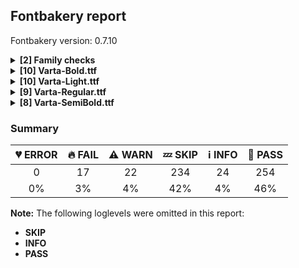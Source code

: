 ## Fontbakery report

Fontbakery version: 0.7.10

<details>
<summary><b>[2] Family checks</b></summary>
<details>
<summary>🔥 <b>FAIL:</b> All tabular figures must have the same width across the RIBBI-family.</summary>

* [com.google.fonts/check/family/tnum_horizontal_metrics](https://font-bakery.readthedocs.io/en/latest/fontbakery/profiles/googlefonts.html#com.google.fonts/check/family/tnum_horizontal_metrics)
* 🔥 **FAIL** The most common tabular glyph width is 1042. But there are other tabular glyphs with different widths such as the following ones:
	{1017: ['zero.tnum', 'one.tnum', 'two.tnum', 'three.tnum', 'four.tnum', 'five.tnum', 'six.tnum', 'seven.tnum', 'eight.tnum', 'nine.tnum']}. [code: inconsistent-widths]

</details>
<details>
<summary>⚠ <b>WARN:</b> Is the command `ftxvalidator` (Apple Font Tool Suite) available?</summary>

* [com.google.fonts/check/ftxvalidator_is_available](https://font-bakery.readthedocs.io/en/latest/fontbakery/profiles/universal.html#com.google.fonts/check/ftxvalidator_is_available)
* ⚠ **WARN** ftxvalidator is not available.

</details>
<br>
</details>
<details>
<summary><b>[10] Varta-Bold.ttf</b></summary>
<details>
<summary>🔥 <b>FAIL:</b> Check glyph coverage.</summary>

* [com.google.fonts/check/glyph_coverage](https://font-bakery.readthedocs.io/en/latest/fontbakery/profiles/googlefonts.html#com.google.fonts/check/glyph_coverage)
* 🔥 **FAIL** Missing required codepoints: 0x000D (CARRIAGE RETURN) [code: missing-codepoints]

</details>
<details>
<summary>🔥 <b>FAIL:</b> Substitute copyright, registered and trademark symbols in name table entries.</summary>

* [com.google.fonts/check/name/unwanted_chars](https://font-bakery.readthedocs.io/en/latest/fontbakery/profiles/googlefonts.html#com.google.fonts/check/name/unwanted_chars)
* 🔥 **FAIL** NAMEID #0 contains symbols that should be replaced by '(c)'. [code: unwanted-chars]

</details>
<details>
<summary>🔥 <b>FAIL:</b> Are there non-ASCII characters in ASCII-only NAME table entries?</summary>

* [com.google.fonts/check/name/ascii_only_entries](https://font-bakery.readthedocs.io/en/latest/fontbakery/profiles/googlefonts.html#com.google.fonts/check/name/ascii_only_entries)
* 🔥 **FAIL** There are 1 strings containing non-ASCII characters in the ASCII-only NAME table entries. [code: non-ascii-strings]

</details>
<details>
<summary>🔥 <b>FAIL:</b> Copyright notices match canonical pattern in fonts</summary>

* [com.google.fonts/check/font_copyright](https://font-bakery.readthedocs.io/en/latest/fontbakery/profiles/googlefonts.html#com.google.fonts/check/font_copyright)
* 🔥 **FAIL** Name Table entry: Copyright notices should match a pattern similar to: "Copyright 2019 The Familyname Project Authors (git url)"
But instead we have got:
"Copyright © 2014 by Joana Correia, Viktoriya Grabowska, Eben Sorkin. All rights reserved." [code: bad-notice-format]

</details>
<details>
<summary>🔥 <b>FAIL:</b> Does the font have a DSIG table?</summary>

* [com.google.fonts/check/dsig](https://font-bakery.readthedocs.io/en/latest/fontbakery/profiles/dsig.html#com.google.fonts/check/dsig)
* 🔥 **FAIL** This font lacks a digital signature (DSIG table). Some applications may require one (even if only a dummy placeholder) in order to work properly. You can add a DSIG table by running the `gftools fix-dsig` script.

</details>
<details>
<summary>⚠ <b>WARN:</b> Font has old ttfautohint applied?</summary>

* [com.google.fonts/check/old_ttfautohint](https://font-bakery.readthedocs.io/en/latest/fontbakery/profiles/googlefonts.html#com.google.fonts/check/old_ttfautohint)
* ⚠ **WARN** ttfautohint used in font = 1.3; installed = 1.8.2; Need to re-run with the newer version! [code: old-ttfa]

</details>
<details>
<summary>⚠ <b>WARN:</b> Stricter unitsPerEm criteria for Google Fonts. </summary>

* [com.google.fonts/check/unitsperem_strict](https://font-bakery.readthedocs.io/en/latest/fontbakery/profiles/googlefonts.html#com.google.fonts/check/unitsperem_strict)
* ⚠ **WARN** Even though unitsPerEm (2048) in this font is reasonable. It is strongly advised to consider changing it to 2000, since it will likely improve the quality of Variable Fonts by avoiding excessive rounding of coordinates on interpolations. [code: legacy-value]

</details>
<details>
<summary>⚠ <b>WARN:</b> Check if each glyph has the recommended amount of contours.</summary>

* [com.google.fonts/check/contour_count](https://font-bakery.readthedocs.io/en/latest/fontbakery/profiles/googlefonts.html#com.google.fonts/check/contour_count)
* ⚠ **WARN** This check inspects the glyph outlines and detects the total number of contours in each of them. The expected values are infered from the typical ammounts of contours observed in a large collection of reference font families. The divergences listed below may simply indicate a significantly different design on some of your glyphs. On the other hand, some of these may flag actual bugs in the font such as glyphs mapped to an incorrect codepoint. Please consider reviewing the design and codepoint assignment of these to make sure they are correct.

The following glyphs do not have the recommended number of contours:

Glyph name: uni20A8	Contours detected: 1	Expected: 3
Glyph name: uni0218	Contours detected: 1	Expected: 2
Glyph name: uni0904	Contours detected: 2	Expected: 1
Glyph name: uni090E	Contours detected: 2	Expected: 1
Glyph name: uni0910	Contours detected: 2	Expected: 1
Glyph name: uni0912	Contours detected: 2	Expected: 1
Glyph name: uni0913	Contours detected: 2	Expected: 1
Glyph name: uni0914	Contours detected: 2	Expected: 1
Glyph name: uni0916	Contours detected: 2	Expected: 1 or 3
Glyph name: uni1EAC	Contours detected: 3	Expected: 4
Glyph name: uni1EB6	Contours detected: 3	Expected: 4
Glyph name: uni094B	Contours detected: 2	Expected: 1
Glyph name: uni1ECB	Contours detected: 2	Expected: 3
Glyph name: uni0950	Contours detected: 4	Expected: 3
Glyph name: uni1ED8	Contours detected: 3	Expected: 4
Glyph name: uni0959	Contours detected: 3	Expected: 2 or 4
Glyph name: uni0967	Contours detected: 2	Expected: 1 [code: contour-count]

</details>
<details>
<summary>⚠ <b>WARN:</b> Are there caret positions declared for every ligature?</summary>

* [com.google.fonts/check/ligature_carets](https://font-bakery.readthedocs.io/en/latest/fontbakery/profiles/googlefonts.html#com.google.fonts/check/ligature_carets)
* ⚠ **WARN** This font lacks caret position values for ligature glyphs on its GDEF table. [code: lacks-caret-pos]

</details>
<details>
<summary>⚠ <b>WARN:</b> Is there kerning info for non-ligated sequences?</summary>

* [com.google.fonts/check/kerning_for_non_ligated_sequences](https://font-bakery.readthedocs.io/en/latest/fontbakery/profiles/googlefonts.html#com.google.fonts/check/kerning_for_non_ligated_sequences)
* ⚠ **WARN** GPOS table lacks kerning info for the following non-ligated sequences:
	- uni0915 + uni0930094D.1
	- uni0930094D.1 + uni0930094D0902
	- uni0916 + uni0930094D.1
	- uni0917 + uni0930094D.1
	- uni0918 + uni0930094D.1
	- uni0919 + uni0930094D.1
	- uni091A + uni0930094D.1
	- uni091B + uni0930094D.1
	- uni091C + uni0930094D.1
	- uni091D + uni0930094D.1
	- uni091E + uni0930094D.1
	- uni091F + uni0930094D.1
	- uni0920 + uni0930094D.1
	- uni0921 + uni0930094D.1
	- uni0922 + uni0930094D.1
	- uni0923 + uni0930094D.1
	- uni0924 + uni0930094D.1
	- uni0925 + uni0930094D.1
	- uni0926 + uni0930094D.1
	- uni0927 + uni0930094D.1
	- uni0928 + uni0930094D.1
	- uni0929 + uni0930094D.1
	- uni092A + uni0930094D.1
	- uni092B + uni0930094D.1
	- uni092C + uni0930094D.1
	- uni092D + uni0930094D.1
	- uni092E + uni0930094D.1
	- uni092F + uni0930094D.1
	- uni0930 + uni0930094D.1
	- uni0931 + uni0930094D.1
	- uni0932 + uni0930094D.1
	- uni0933 + uni0930094D.1
	- uni0934 + uni0930094D.1
	- uni0935 + uni0930094D.1
	- uni0936 + uni0930094D.1
	- uni0937 + uni0930094D.1
	- uni0938 + uni0930094D.1
	- uni0939 + uni0930094D.1
	- uni0958 + uni0930094D.1
	- uni0959 + uni0930094D.1
	- uni095A + uni0930094D.1
	- uni095B + uni0930094D.1
	- uni095C + uni0930094D.1
	- uni095D + uni0930094D.1
	- uni095E + uni0930094D.1
	- uni095F + uni0930094D.1
	- uni0979 + uni0930094D.1
	- uni097A + uni0930094D.1
	- uni097B + uni0930094D.1
	- uni097C + uni0930094D.1
	- uni097E + uni0930094D.1
	- uni097F + uni0930094D.1
	- uni0932.loclMAR + uni0930094D.1
	- uni0936.loclMAR + uni0930094D.1
	- uni091D.np + uni0930094D.1
	- uni0979.np + uni0930094D.1
	- uni092F.post + uni0930094D.1
	- uni0935.post + uni0930094D.1
	- uni0928.post2 + uni0930094D.1
	- uni0936.ss02 + uni0930094D.1

   [code: lacks-kern-info]

</details>
<br>
</details>
<details>
<summary><b>[10] Varta-Light.ttf</b></summary>
<details>
<summary>🔥 <b>FAIL:</b> Check glyph coverage.</summary>

* [com.google.fonts/check/glyph_coverage](https://font-bakery.readthedocs.io/en/latest/fontbakery/profiles/googlefonts.html#com.google.fonts/check/glyph_coverage)
* 🔥 **FAIL** Missing required codepoints: 0x000D (CARRIAGE RETURN) [code: missing-codepoints]

</details>
<details>
<summary>🔥 <b>FAIL:</b> Copyright notices match canonical pattern in fonts</summary>

* [com.google.fonts/check/font_copyright](https://font-bakery.readthedocs.io/en/latest/fontbakery/profiles/googlefonts.html#com.google.fonts/check/font_copyright)
* 🔥 **FAIL** Name Table entry: Copyright notices should match a pattern similar to: "Copyright 2019 The Familyname Project Authors (git url)"
But instead we have got:
"Copyright (c) 2014-2015, Sorkin Type Co (sorkintype.com | sorkintype@gmail.com)" [code: bad-notice-format]

</details>
<details>
<summary>🔥 <b>FAIL:</b> Check name table: FONT_FAMILY_NAME entries. </summary>

* [com.google.fonts/check/name/familyname](https://font-bakery.readthedocs.io/en/latest/fontbakery/profiles/googlefonts.html#com.google.fonts/check/name/familyname)
* 🔥 **FAIL** Entry [FONT_FAMILY_NAME(1):WINDOWS(3)] on the "name" table: Expected "Varta Light" but got "Varta". [code: mismatch]

</details>
<details>
<summary>🔥 <b>FAIL:</b> Check name table: FONT_SUBFAMILY_NAME entries. </summary>

* [com.google.fonts/check/name/subfamilyname](https://font-bakery.readthedocs.io/en/latest/fontbakery/profiles/googlefonts.html#com.google.fonts/check/name/subfamilyname)
* 🔥 **FAIL** SUBFAMILY_NAME for Win "Light" must be "Regular" [code: bad-familyname]

</details>
<details>
<summary>🔥 <b>FAIL:</b> Does the font have a DSIG table?</summary>

* [com.google.fonts/check/dsig](https://font-bakery.readthedocs.io/en/latest/fontbakery/profiles/dsig.html#com.google.fonts/check/dsig)
* 🔥 **FAIL** This font lacks a digital signature (DSIG table). Some applications may require one (even if only a dummy placeholder) in order to work properly. You can add a DSIG table by running the `gftools fix-dsig` script.

</details>
<details>
<summary>⚠ <b>WARN:</b> Font has old ttfautohint applied?</summary>

* [com.google.fonts/check/old_ttfautohint](https://font-bakery.readthedocs.io/en/latest/fontbakery/profiles/googlefonts.html#com.google.fonts/check/old_ttfautohint)
* ⚠ **WARN** ttfautohint used in font = 1.3; installed = 1.8.2; Need to re-run with the newer version! [code: old-ttfa]

</details>
<details>
<summary>⚠ <b>WARN:</b> Stricter unitsPerEm criteria for Google Fonts. </summary>

* [com.google.fonts/check/unitsperem_strict](https://font-bakery.readthedocs.io/en/latest/fontbakery/profiles/googlefonts.html#com.google.fonts/check/unitsperem_strict)
* ⚠ **WARN** Even though unitsPerEm (2048) in this font is reasonable. It is strongly advised to consider changing it to 2000, since it will likely improve the quality of Variable Fonts by avoiding excessive rounding of coordinates on interpolations. [code: legacy-value]

</details>
<details>
<summary>⚠ <b>WARN:</b> Check if each glyph has the recommended amount of contours.</summary>

* [com.google.fonts/check/contour_count](https://font-bakery.readthedocs.io/en/latest/fontbakery/profiles/googlefonts.html#com.google.fonts/check/contour_count)
* ⚠ **WARN** This check inspects the glyph outlines and detects the total number of contours in each of them. The expected values are infered from the typical ammounts of contours observed in a large collection of reference font families. The divergences listed below may simply indicate a significantly different design on some of your glyphs. On the other hand, some of these may flag actual bugs in the font such as glyphs mapped to an incorrect codepoint. Please consider reviewing the design and codepoint assignment of these to make sure they are correct.

The following glyphs do not have the recommended number of contours:

Glyph name: uni20A8	Contours detected: 1	Expected: 3
Glyph name: uni0122	Contours detected: 1	Expected: 2
Glyph name: uni013B	Contours detected: 1	Expected: 2
Glyph name: uni0145	Contours detected: 1	Expected: 2
Glyph name: uni0156	Contours detected: 2	Expected: 3
Glyph name: uni1EE7	Contours detected: 1	Expected: 2
Glyph name: uni0904	Contours detected: 2	Expected: 1
Glyph name: uni090E	Contours detected: 2	Expected: 1
Glyph name: uni0910	Contours detected: 2	Expected: 1
Glyph name: uni0912	Contours detected: 2	Expected: 1
Glyph name: uni0913	Contours detected: 2	Expected: 1
Glyph name: uni0914	Contours detected: 2	Expected: 1
Glyph name: uni0916	Contours detected: 2	Expected: 1 or 3
Glyph name: uni1EA0	Contours detected: 2	Expected: 3
Glyph name: uni1EAC	Contours detected: 3	Expected: 4
Glyph name: uni1EB6	Contours detected: 3	Expected: 4
Glyph name: uni0950	Contours detected: 4	Expected: 3
Glyph name: uni1EDF	Contours detected: 2	Expected: 3
Glyph name: uni1EED	Contours detected: 1	Expected: 2
Glyph name: uni1EF7	Contours detected: 1	Expected: 2
Glyph name: uni0959	Contours detected: 3	Expected: 2 or 4
Glyph name: uni0967	Contours detected: 2	Expected: 1 [code: contour-count]

</details>
<details>
<summary>⚠ <b>WARN:</b> Are there caret positions declared for every ligature?</summary>

* [com.google.fonts/check/ligature_carets](https://font-bakery.readthedocs.io/en/latest/fontbakery/profiles/googlefonts.html#com.google.fonts/check/ligature_carets)
* ⚠ **WARN** This font lacks caret position values for ligature glyphs on its GDEF table. [code: lacks-caret-pos]

</details>
<details>
<summary>⚠ <b>WARN:</b> Is there kerning info for non-ligated sequences?</summary>

* [com.google.fonts/check/kerning_for_non_ligated_sequences](https://font-bakery.readthedocs.io/en/latest/fontbakery/profiles/googlefonts.html#com.google.fonts/check/kerning_for_non_ligated_sequences)
* ⚠ **WARN** GPOS table lacks kerning info for the following non-ligated sequences:
	- uni0915 + uni0930094D.1
	- uni0930094D.1 + uni0930094D0902
	- uni0916 + uni0930094D.1
	- uni0917 + uni0930094D.1
	- uni0918 + uni0930094D.1
	- uni0919 + uni0930094D.1
	- uni091A + uni0930094D.1
	- uni091B + uni0930094D.1
	- uni091C + uni0930094D.1
	- uni091D + uni0930094D.1
	- uni091E + uni0930094D.1
	- uni091F + uni0930094D.1
	- uni0920 + uni0930094D.1
	- uni0921 + uni0930094D.1
	- uni0922 + uni0930094D.1
	- uni0923 + uni0930094D.1
	- uni0924 + uni0930094D.1
	- uni0925 + uni0930094D.1
	- uni0926 + uni0930094D.1
	- uni0927 + uni0930094D.1
	- uni0928 + uni0930094D.1
	- uni0929 + uni0930094D.1
	- uni092A + uni0930094D.1
	- uni092B + uni0930094D.1
	- uni092C + uni0930094D.1
	- uni092D + uni0930094D.1
	- uni092E + uni0930094D.1
	- uni092F + uni0930094D.1
	- uni0930 + uni0930094D.1
	- uni0931 + uni0930094D.1
	- uni0932 + uni0930094D.1
	- uni0933 + uni0930094D.1
	- uni0934 + uni0930094D.1
	- uni0935 + uni0930094D.1
	- uni0936 + uni0930094D.1
	- uni0937 + uni0930094D.1
	- uni0938 + uni0930094D.1
	- uni0939 + uni0930094D.1
	- uni0958 + uni0930094D.1
	- uni0959 + uni0930094D.1
	- uni095A + uni0930094D.1
	- uni095B + uni0930094D.1
	- uni095C + uni0930094D.1
	- uni095D + uni0930094D.1
	- uni095E + uni0930094D.1
	- uni095F + uni0930094D.1
	- uni0979 + uni0930094D.1
	- uni097A + uni0930094D.1
	- uni097B + uni0930094D.1
	- uni097C + uni0930094D.1
	- uni097E + uni0930094D.1
	- uni097F + uni0930094D.1
	- uni0932.loclMAR + uni0930094D.1
	- uni0936.loclMAR + uni0930094D.1
	- uni091D.np + uni0930094D.1
	- uni0979.np + uni0930094D.1
	- uni092F.post + uni0930094D.1
	- uni0935.post + uni0930094D.1
	- uni0928.post2 + uni0930094D.1
	- uni0936.ss02 + uni0930094D.1

   [code: lacks-kern-info]

</details>
<br>
</details>
<details>
<summary><b>[9] Varta-Regular.ttf</b></summary>
<details>
<summary>🔥 <b>FAIL:</b> Check glyph coverage.</summary>

* [com.google.fonts/check/glyph_coverage](https://font-bakery.readthedocs.io/en/latest/fontbakery/profiles/googlefonts.html#com.google.fonts/check/glyph_coverage)
* 🔥 **FAIL** Missing required codepoints: 0x000D (CARRIAGE RETURN) [code: missing-codepoints]

</details>
<details>
<summary>🔥 <b>FAIL:</b> Copyright notices match canonical pattern in fonts</summary>

* [com.google.fonts/check/font_copyright](https://font-bakery.readthedocs.io/en/latest/fontbakery/profiles/googlefonts.html#com.google.fonts/check/font_copyright)
* 🔥 **FAIL** Name Table entry: Copyright notices should match a pattern similar to: "Copyright 2019 The Familyname Project Authors (git url)"
But instead we have got:
"Copyright (c) 2014-2015, Sorkin Type Co (sorkintype.com | sorkintype@gmail.com)" [code: bad-notice-format]

</details>
<details>
<summary>🔥 <b>FAIL:</b> Does the font have a DSIG table?</summary>

* [com.google.fonts/check/dsig](https://font-bakery.readthedocs.io/en/latest/fontbakery/profiles/dsig.html#com.google.fonts/check/dsig)
* 🔥 **FAIL** This font lacks a digital signature (DSIG table). Some applications may require one (even if only a dummy placeholder) in order to work properly. You can add a DSIG table by running the `gftools fix-dsig` script.

</details>
<details>
<summary>⚠ <b>WARN:</b> Font has old ttfautohint applied?</summary>

* [com.google.fonts/check/old_ttfautohint](https://font-bakery.readthedocs.io/en/latest/fontbakery/profiles/googlefonts.html#com.google.fonts/check/old_ttfautohint)
* ⚠ **WARN** ttfautohint used in font = 1.3; installed = 1.8.2; Need to re-run with the newer version! [code: old-ttfa]

</details>
<details>
<summary>⚠ <b>WARN:</b> Stricter unitsPerEm criteria for Google Fonts. </summary>

* [com.google.fonts/check/unitsperem_strict](https://font-bakery.readthedocs.io/en/latest/fontbakery/profiles/googlefonts.html#com.google.fonts/check/unitsperem_strict)
* ⚠ **WARN** Even though unitsPerEm (2048) in this font is reasonable. It is strongly advised to consider changing it to 2000, since it will likely improve the quality of Variable Fonts by avoiding excessive rounding of coordinates on interpolations. [code: legacy-value]

</details>
<details>
<summary>⚠ <b>WARN:</b> Check if each glyph has the recommended amount of contours.</summary>

* [com.google.fonts/check/contour_count](https://font-bakery.readthedocs.io/en/latest/fontbakery/profiles/googlefonts.html#com.google.fonts/check/contour_count)
* ⚠ **WARN** This check inspects the glyph outlines and detects the total number of contours in each of them. The expected values are infered from the typical ammounts of contours observed in a large collection of reference font families. The divergences listed below may simply indicate a significantly different design on some of your glyphs. On the other hand, some of these may flag actual bugs in the font such as glyphs mapped to an incorrect codepoint. Please consider reviewing the design and codepoint assignment of these to make sure they are correct.

The following glyphs do not have the recommended number of contours:

Glyph name: uni20A8	Contours detected: 1	Expected: 3
Glyph name: uni0122	Contours detected: 1	Expected: 2
Glyph name: uni0136	Contours detected: 1	Expected: 2 or 3
Glyph name: uni0137	Contours detected: 1	Expected: 2 or 3
Glyph name: uni013B	Contours detected: 1	Expected: 2
Glyph name: uni013C	Contours detected: 1	Expected: 2
Glyph name: uni0145	Contours detected: 1	Expected: 2
Glyph name: uni0156	Contours detected: 2	Expected: 3
Glyph name: uni0904	Contours detected: 2	Expected: 1
Glyph name: uni090E	Contours detected: 2	Expected: 1
Glyph name: uni0910	Contours detected: 2	Expected: 1
Glyph name: uni0912	Contours detected: 2	Expected: 1
Glyph name: uni0913	Contours detected: 2	Expected: 1
Glyph name: uni0914	Contours detected: 2	Expected: 1
Glyph name: uni0916	Contours detected: 2	Expected: 1 or 3
Glyph name: uni1ECB	Contours detected: 2	Expected: 3
Glyph name: uni0950	Contours detected: 4	Expected: 3
Glyph name: uni0959	Contours detected: 3	Expected: 2 or 4
Glyph name: uni0967	Contours detected: 2	Expected: 1 [code: contour-count]

</details>
<details>
<summary>⚠ <b>WARN:</b> Check name table: FULL_FONT_NAME entries. </summary>

* [com.google.fonts/check/name/fullfontname](https://font-bakery.readthedocs.io/en/latest/fontbakery/profiles/googlefonts.html#com.google.fonts/check/name/fullfontname)
* ⚠ **WARN** Entry [FULL_FONT_NAME(4):WINDOWS(3)] on the "name" table: Got "Varta" which lacks "Regular", but it is probably OK in this case. [code: lacks-regular]

</details>
<details>
<summary>⚠ <b>WARN:</b> Are there caret positions declared for every ligature?</summary>

* [com.google.fonts/check/ligature_carets](https://font-bakery.readthedocs.io/en/latest/fontbakery/profiles/googlefonts.html#com.google.fonts/check/ligature_carets)
* ⚠ **WARN** This font lacks caret position values for ligature glyphs on its GDEF table. [code: lacks-caret-pos]

</details>
<details>
<summary>⚠ <b>WARN:</b> Is there kerning info for non-ligated sequences?</summary>

* [com.google.fonts/check/kerning_for_non_ligated_sequences](https://font-bakery.readthedocs.io/en/latest/fontbakery/profiles/googlefonts.html#com.google.fonts/check/kerning_for_non_ligated_sequences)
* ⚠ **WARN** GPOS table lacks kerning info for the following non-ligated sequences:
	- uni0915 + uni0930094D.1
	- uni0930094D.1 + uni0930094D0902
	- uni0916 + uni0930094D.1
	- uni0917 + uni0930094D.1
	- uni0918 + uni0930094D.1
	- uni0919 + uni0930094D.1
	- uni091A + uni0930094D.1
	- uni091B + uni0930094D.1
	- uni091C + uni0930094D.1
	- uni091D + uni0930094D.1
	- uni091E + uni0930094D.1
	- uni091F + uni0930094D.1
	- uni0920 + uni0930094D.1
	- uni0921 + uni0930094D.1
	- uni0922 + uni0930094D.1
	- uni0923 + uni0930094D.1
	- uni0924 + uni0930094D.1
	- uni0925 + uni0930094D.1
	- uni0926 + uni0930094D.1
	- uni0927 + uni0930094D.1
	- uni0928 + uni0930094D.1
	- uni0929 + uni0930094D.1
	- uni092A + uni0930094D.1
	- uni092B + uni0930094D.1
	- uni092C + uni0930094D.1
	- uni092D + uni0930094D.1
	- uni092E + uni0930094D.1
	- uni092F + uni0930094D.1
	- uni0930 + uni0930094D.1
	- uni0931 + uni0930094D.1
	- uni0932 + uni0930094D.1
	- uni0933 + uni0930094D.1
	- uni0934 + uni0930094D.1
	- uni0935 + uni0930094D.1
	- uni0936 + uni0930094D.1
	- uni0937 + uni0930094D.1
	- uni0938 + uni0930094D.1
	- uni0939 + uni0930094D.1
	- uni0958 + uni0930094D.1
	- uni0959 + uni0930094D.1
	- uni095A + uni0930094D.1
	- uni095B + uni0930094D.1
	- uni095C + uni0930094D.1
	- uni095D + uni0930094D.1
	- uni095E + uni0930094D.1
	- uni095F + uni0930094D.1
	- uni0979 + uni0930094D.1
	- uni097A + uni0930094D.1
	- uni097B + uni0930094D.1
	- uni097C + uni0930094D.1
	- uni097E + uni0930094D.1
	- uni097F + uni0930094D.1
	- uni0932.loclMAR + uni0930094D.1
	- uni0936.loclMAR + uni0930094D.1
	- uni091D.np + uni0930094D.1
	- uni0979.np + uni0930094D.1
	- uni092F.post + uni0930094D.1
	- uni0935.post + uni0930094D.1
	- uni0928.post2 + uni0930094D.1
	- uni0936.ss02 + uni0930094D.1

   [code: lacks-kern-info]

</details>
<br>
</details>
<details>
<summary><b>[8] Varta-SemiBold.ttf</b></summary>
<details>
<summary>🔥 <b>FAIL:</b> Check glyph coverage.</summary>

* [com.google.fonts/check/glyph_coverage](https://font-bakery.readthedocs.io/en/latest/fontbakery/profiles/googlefonts.html#com.google.fonts/check/glyph_coverage)
* 🔥 **FAIL** Missing required codepoints: 0x000D (CARRIAGE RETURN) [code: missing-codepoints]

</details>
<details>
<summary>🔥 <b>FAIL:</b> Copyright notices match canonical pattern in fonts</summary>

* [com.google.fonts/check/font_copyright](https://font-bakery.readthedocs.io/en/latest/fontbakery/profiles/googlefonts.html#com.google.fonts/check/font_copyright)
* 🔥 **FAIL** Name Table entry: Copyright notices should match a pattern similar to: "Copyright 2019 The Familyname Project Authors (git url)"
But instead we have got:
"Copyright (c) 2014-2015, Sorkin Type Co (sorkintype.com | sorkintype@gmail.com)" [code: bad-notice-format]

</details>
<details>
<summary>🔥 <b>FAIL:</b> Does the font have a DSIG table?</summary>

* [com.google.fonts/check/dsig](https://font-bakery.readthedocs.io/en/latest/fontbakery/profiles/dsig.html#com.google.fonts/check/dsig)
* 🔥 **FAIL** This font lacks a digital signature (DSIG table). Some applications may require one (even if only a dummy placeholder) in order to work properly. You can add a DSIG table by running the `gftools fix-dsig` script.

</details>
<details>
<summary>⚠ <b>WARN:</b> Font has old ttfautohint applied?</summary>

* [com.google.fonts/check/old_ttfautohint](https://font-bakery.readthedocs.io/en/latest/fontbakery/profiles/googlefonts.html#com.google.fonts/check/old_ttfautohint)
* ⚠ **WARN** ttfautohint used in font = 1.3; installed = 1.8.2; Need to re-run with the newer version! [code: old-ttfa]

</details>
<details>
<summary>⚠ <b>WARN:</b> Stricter unitsPerEm criteria for Google Fonts. </summary>

* [com.google.fonts/check/unitsperem_strict](https://font-bakery.readthedocs.io/en/latest/fontbakery/profiles/googlefonts.html#com.google.fonts/check/unitsperem_strict)
* ⚠ **WARN** Even though unitsPerEm (2048) in this font is reasonable. It is strongly advised to consider changing it to 2000, since it will likely improve the quality of Variable Fonts by avoiding excessive rounding of coordinates on interpolations. [code: legacy-value]

</details>
<details>
<summary>⚠ <b>WARN:</b> Check if each glyph has the recommended amount of contours.</summary>

* [com.google.fonts/check/contour_count](https://font-bakery.readthedocs.io/en/latest/fontbakery/profiles/googlefonts.html#com.google.fonts/check/contour_count)
* ⚠ **WARN** This check inspects the glyph outlines and detects the total number of contours in each of them. The expected values are infered from the typical ammounts of contours observed in a large collection of reference font families. The divergences listed below may simply indicate a significantly different design on some of your glyphs. On the other hand, some of these may flag actual bugs in the font such as glyphs mapped to an incorrect codepoint. Please consider reviewing the design and codepoint assignment of these to make sure they are correct.

The following glyphs do not have the recommended number of contours:

Glyph name: uni20A8	Contours detected: 1	Expected: 3
Glyph name: uni0122	Contours detected: 1	Expected: 2
Glyph name: uni0136	Contours detected: 1	Expected: 2 or 3
Glyph name: uni0137	Contours detected: 1	Expected: 2 or 3
Glyph name: uni013B	Contours detected: 1	Expected: 2
Glyph name: uni013C	Contours detected: 1	Expected: 2
Glyph name: uni0145	Contours detected: 1	Expected: 2
Glyph name: uni0156	Contours detected: 2	Expected: 3
Glyph name: uni0218	Contours detected: 1	Expected: 2
Glyph name: uni0904	Contours detected: 2	Expected: 1
Glyph name: uni090E	Contours detected: 2	Expected: 1
Glyph name: uni0910	Contours detected: 2	Expected: 1
Glyph name: uni0912	Contours detected: 2	Expected: 1
Glyph name: uni0913	Contours detected: 2	Expected: 1
Glyph name: uni0914	Contours detected: 2	Expected: 1
Glyph name: uni0916	Contours detected: 2	Expected: 1 or 3
Glyph name: uni1E92	Contours detected: 1	Expected: 2
Glyph name: uni1EA0	Contours detected: 2	Expected: 3
Glyph name: uni1EB6	Contours detected: 3	Expected: 4
Glyph name: uni094B	Contours detected: 2	Expected: 1
Glyph name: uni0950	Contours detected: 4	Expected: 3
Glyph name: uni1ED8	Contours detected: 3	Expected: 4
Glyph name: uni1EDE	Contours detected: 2	Expected: 3 or 4
Glyph name: uni1EDF	Contours detected: 2	Expected: 3
Glyph name: uni0959	Contours detected: 3	Expected: 2 or 4
Glyph name: uni0967	Contours detected: 2	Expected: 1 [code: contour-count]

</details>
<details>
<summary>⚠ <b>WARN:</b> Are there caret positions declared for every ligature?</summary>

* [com.google.fonts/check/ligature_carets](https://font-bakery.readthedocs.io/en/latest/fontbakery/profiles/googlefonts.html#com.google.fonts/check/ligature_carets)
* ⚠ **WARN** This font lacks caret position values for ligature glyphs on its GDEF table. [code: lacks-caret-pos]

</details>
<details>
<summary>⚠ <b>WARN:</b> Is there kerning info for non-ligated sequences?</summary>

* [com.google.fonts/check/kerning_for_non_ligated_sequences](https://font-bakery.readthedocs.io/en/latest/fontbakery/profiles/googlefonts.html#com.google.fonts/check/kerning_for_non_ligated_sequences)
* ⚠ **WARN** GPOS table lacks kerning info for the following non-ligated sequences:
	- uni0915 + uni0930094D.1
	- uni0930094D.1 + uni0930094D0902
	- uni0916 + uni0930094D.1
	- uni0917 + uni0930094D.1
	- uni0918 + uni0930094D.1
	- uni0919 + uni0930094D.1
	- uni091A + uni0930094D.1
	- uni091B + uni0930094D.1
	- uni091C + uni0930094D.1
	- uni091D + uni0930094D.1
	- uni091E + uni0930094D.1
	- uni091F + uni0930094D.1
	- uni0920 + uni0930094D.1
	- uni0921 + uni0930094D.1
	- uni0922 + uni0930094D.1
	- uni0923 + uni0930094D.1
	- uni0924 + uni0930094D.1
	- uni0925 + uni0930094D.1
	- uni0926 + uni0930094D.1
	- uni0927 + uni0930094D.1
	- uni0928 + uni0930094D.1
	- uni0929 + uni0930094D.1
	- uni092A + uni0930094D.1
	- uni092B + uni0930094D.1
	- uni092C + uni0930094D.1
	- uni092D + uni0930094D.1
	- uni092E + uni0930094D.1
	- uni092F + uni0930094D.1
	- uni0930 + uni0930094D.1
	- uni0931 + uni0930094D.1
	- uni0932 + uni0930094D.1
	- uni0933 + uni0930094D.1
	- uni0934 + uni0930094D.1
	- uni0935 + uni0930094D.1
	- uni0936 + uni0930094D.1
	- uni0937 + uni0930094D.1
	- uni0938 + uni0930094D.1
	- uni0939 + uni0930094D.1
	- uni0958 + uni0930094D.1
	- uni0959 + uni0930094D.1
	- uni095A + uni0930094D.1
	- uni095B + uni0930094D.1
	- uni095C + uni0930094D.1
	- uni095D + uni0930094D.1
	- uni095E + uni0930094D.1
	- uni095F + uni0930094D.1
	- uni0979 + uni0930094D.1
	- uni097A + uni0930094D.1
	- uni097B + uni0930094D.1
	- uni097C + uni0930094D.1
	- uni097E + uni0930094D.1
	- uni097F + uni0930094D.1
	- uni0932.loclMAR + uni0930094D.1
	- uni0936.loclMAR + uni0930094D.1
	- uni091D.np + uni0930094D.1
	- uni0979.np + uni0930094D.1
	- uni092F.post + uni0930094D.1
	- uni0935.post + uni0930094D.1
	- uni0928.post2 + uni0930094D.1
	- uni0936.ss02 + uni0930094D.1

   [code: lacks-kern-info]

</details>
<br>
</details>

### Summary

| 💔 ERROR | 🔥 FAIL | ⚠ WARN | 💤 SKIP | ℹ INFO | 🍞 PASS |
|:-----:|:----:|:----:|:----:|:----:|:----:|
| 0 | 17 | 22 | 234 | 24 | 254 |
| 0% | 3% | 4% | 42% | 4% | 46% |

**Note:** The following loglevels were omitted in this report:
* **SKIP**
* **INFO**
* **PASS**
